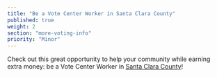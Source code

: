 ```yaml
---
title: "Be a Vote Center Worker in Santa Clara County"
published: true
weight: 2
section: "more-voting-info"
priority: "Minor"
---
```


Check out this great opportunity to help your community while earning extra money: be a Vote Center Worker in [Santa Clara County](https://www.sccgov.org/sites/rov/Volunteer/Work%20at%20a%20Vote%20Center/Pages/home.aspx)!  